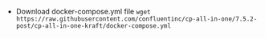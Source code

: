 * Download docker-compose.yml file
`wget https://raw.githubusercontent.com/confluentinc/cp-all-in-one/7.5.2-post/cp-all-in-one-kraft/docker-compose.yml`